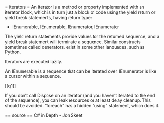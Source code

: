 = iterators =
An iterator is a method or property implemented with an iterator block, which is in turn just a block of code using the yield return or yield break statements, having return type:
- IEnumerable, IEnumerable<T>, IEnumerator, IEnumerator<T>

 The yield return statements provide values for the returned sequence, and a
yield break statement will terminate a sequence. Similar constructs, sometimes
called generators, exist in some other languages, such as Python.

Iterators are executed lazily.

An IEnumerable is a sequence that can be iterated over.
IEnumerator is like a cursor within a sequence.

[[q1]]

If you don’t call Dispose on an iterator (and you haven’t iterated to the end of the sequence), you can leak resources or at least delay cleanup. This should be avoided. "foreach" has a hidden "using" statement, which does it.

== source ==
C# in Depth - Jon Skeet
